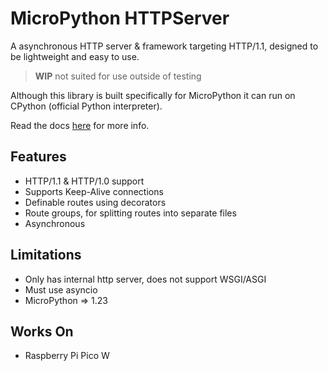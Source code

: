 # MicroPython HTTPServer
A asynchronous HTTP server & framework targeting HTTP/1.1, designed to be lightweight and easy to use.

> **WIP** not suited for use outside of testing

Although this library is built specifically for MicroPython it can run on CPython (official Python interpreter).

Read the docs [here](docs/index.md) for more info.

## Features
- HTTP/1.1 & HTTP/1.0 support
- Supports Keep-Alive connections
- Definable routes using decorators
- Route groups, for splitting routes into separate files
- Asynchronous

## Limitations
- Only has internal http server, does not support WSGI/ASGI
- Must use asyncio
- MicroPython => 1.23

## Works On
- Raspberry Pi Pico W
